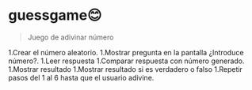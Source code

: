 # guessgame😊
>Juego de adivinar número

1.Crear el número aleatorio.
1.Mostrar pregunta en la pantalla ¿Introduce número?.
1.Leer respuesta
1.Comparar respuesta con número generado.
1.Mostrar resultado
1.Mostrar resultado si es verdadero o falso
1.Repetir pasos del 1 al 6 hasta que el usuario adivine.